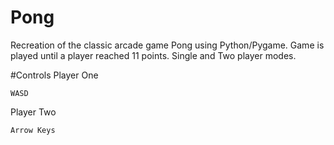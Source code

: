 # Pong
Recreation of the classic arcade game Pong using Python/Pygame. Game is played until a player reached 11 points. Single and Two player modes.



#Controls
Player One
```
WASD
````
Player Two
````
Arrow Keys
````
